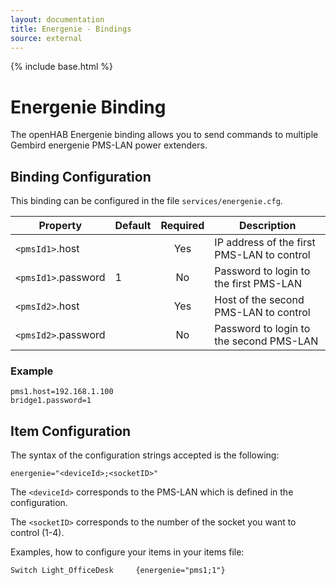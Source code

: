```yaml
---
layout: documentation
title: Energenie - Bindings
source: external
---
```

<!-- Attention authors: Do not edit directly. Please add your changes to the appropriate source repository -->

{% include base.html %}

# Energenie Binding

The openHAB Energenie binding allows you to send commands to multiple Gembird energenie PMS-LAN power extenders.

## Binding Configuration

This binding can be configured in the file `services/energenie.cfg`.

| Property | Default | Required | Description |
|----------|---------|:--------:|-------------|
| `<pmsId1>`.host |  |   Yes    | IP address of the first PMS-LAN to control |
| `<pmsId1>`.password | 1 |   No    | Password to login to the first PMS-LAN |
| `<pmsId2>`.host |  |   Yes    | Host of the second PMS-LAN to control |
| `<pmsId2>`.password | |   No  | Password to login to the second PMS-LAN |

### Example

```
pms1.host=192.168.1.100
bridge1.password=1
```

## Item Configuration

The syntax of the configuration strings accepted is the following:

```
energenie="<deviceId>;<socketID>"
```

The `<deviceId>` corresponds to the PMS-LAN which is defined in the configuration.

The `<socketID>` corresponds to the number of the socket you want to control (1-4).

Examples, how to configure your items in your items file:

```
Switch Light_OfficeDesk     {energenie="pms1;1"}
```
